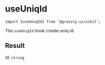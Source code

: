 <!--GITHUB_BLOCK-->

# useUniqId

<!--/GITHUB_BLOCK-->

```tsx
import {useUniqId} from '@gravity-ui/uikit';
```

The `useUniqId` hook create uniq Id.

## Result

Id. `string`
